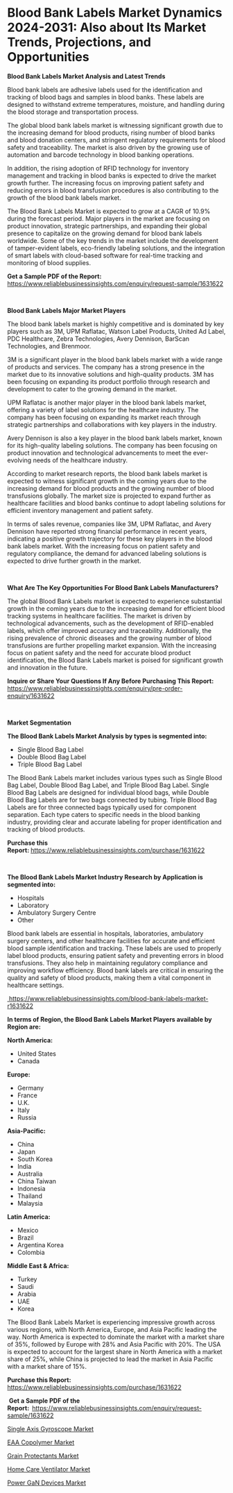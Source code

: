 <p><h1>Blood Bank Labels Market Dynamics 2024-2031: Also about Its Market Trends, Projections, and Opportunities</h1></p><p><strong>Blood Bank Labels Market Analysis and Latest Trends</strong></p>
<p><p>Blood bank labels are adhesive labels used for the identification and tracking of blood bags and samples in blood banks. These labels are designed to withstand extreme temperatures, moisture, and handling during the blood storage and transportation process.</p><p>The global blood bank labels market is witnessing significant growth due to the increasing demand for blood products, rising number of blood banks and blood donation centers, and stringent regulatory requirements for blood safety and traceability. The market is also driven by the growing use of automation and barcode technology in blood banking operations.</p><p>In addition, the rising adoption of RFID technology for inventory management and tracking in blood banks is expected to drive the market growth further. The increasing focus on improving patient safety and reducing errors in blood transfusion procedures is also contributing to the growth of the blood bank labels market.</p><p>The Blood Bank Labels Market is expected to grow at a CAGR of 10.9% during the forecast period. Major players in the market are focusing on product innovation, strategic partnerships, and expanding their global presence to capitalize on the growing demand for blood bank labels worldwide. Some of the key trends in the market include the development of tamper-evident labels, eco-friendly labeling solutions, and the integration of smart labels with cloud-based software for real-time tracking and monitoring of blood supplies.</p></p>
<p><strong>Get a Sample PDF of the Report:&nbsp;</strong> <a href="https://www.reliablebusinessinsights.com/enquiry/request-sample/1631622">https://www.reliablebusinessinsights.com/enquiry/request-sample/1631622</a></p>
<p>&nbsp;</p>
<p><strong>Blood Bank Labels Major Market Players</strong></p>
<p><p>The blood bank labels market is highly competitive and is dominated by key players such as 3M, UPM Raflatac, Watson Label Products, United Ad Label, PDC Healthcare, Zebra Technologies, Avery Dennison, BarScan Technologies, and Brenmoor.</p><p>3M is a significant player in the blood bank labels market with a wide range of products and services. The company has a strong presence in the market due to its innovative solutions and high-quality products. 3M has been focusing on expanding its product portfolio through research and development to cater to the growing demand in the market.</p><p>UPM Raflatac is another major player in the blood bank labels market, offering a variety of label solutions for the healthcare industry. The company has been focusing on expanding its market reach through strategic partnerships and collaborations with key players in the industry.</p><p>Avery Dennison is also a key player in the blood bank labels market, known for its high-quality labeling solutions. The company has been focusing on product innovation and technological advancements to meet the ever-evolving needs of the healthcare industry.</p><p>According to market research reports, the blood bank labels market is expected to witness significant growth in the coming years due to the increasing demand for blood products and the growing number of blood transfusions globally. The market size is projected to expand further as healthcare facilities and blood banks continue to adopt labeling solutions for efficient inventory management and patient safety.</p><p>In terms of sales revenue, companies like 3M, UPM Raflatac, and Avery Dennison have reported strong financial performance in recent years, indicating a positive growth trajectory for these key players in the blood bank labels market. With the increasing focus on patient safety and regulatory compliance, the demand for advanced labeling solutions is expected to drive further growth in the market.</p></p>
<p>&nbsp;</p>
<p><strong>What Are The Key Opportunities For Blood Bank Labels Manufacturers?</strong></p>
<p><p>The global Blood Bank Labels market is expected to experience substantial growth in the coming years due to the increasing demand for efficient blood tracking systems in healthcare facilities. The market is driven by technological advancements, such as the development of RFID-enabled labels, which offer improved accuracy and traceability. Additionally, the rising prevalence of chronic diseases and the growing number of blood transfusions are further propelling market expansion. With the increasing focus on patient safety and the need for accurate blood product identification, the Blood Bank Labels market is poised for significant growth and innovation in the future.</p></p>
<p><strong>Inquire or Share Your Questions If Any Before Purchasing This Report:</strong> <a href="https://www.reliablebusinessinsights.com/enquiry/pre-order-enquiry/1631622">https://www.reliablebusinessinsights.com/enquiry/pre-order-enquiry/1631622</a></p>
<p>&nbsp;</p>
<p><strong>Market Segmentation</strong></p>
<p><strong>The Blood Bank Labels Market Analysis by types is segmented into:</strong></p>
<p><ul><li>Single Blood Bag Label</li><li>Double Blood Bag Label</li><li>Triple Blood Bag Label</li></ul></p>
<p><p>The Blood Bank Labels market includes various types such as Single Blood Bag Label, Double Blood Bag Label, and Triple Blood Bag Label. Single Blood Bag Labels are designed for individual blood bags, while Double Blood Bag Labels are for two bags connected by tubing. Triple Blood Bag Labels are for three connected bags typically used for component separation. Each type caters to specific needs in the blood banking industry, providing clear and accurate labeling for proper identification and tracking of blood products.</p></p>
<p><strong>Purchase this Report:&nbsp;</strong><a href="https://www.reliablebusinessinsights.com/purchase/1631622">https://www.reliablebusinessinsights.com/purchase/1631622</a></p>
<p>&nbsp;</p>
<p><strong>The Blood Bank Labels Market Industry Research by Application is segmented into:</strong></p>
<p><ul><li>Hospitals</li><li>Laboratory</li><li>Ambulatory Surgery Centre</li><li>Other</li></ul></p>
<p><p>Blood bank labels are essential in hospitals, laboratories, ambulatory surgery centers, and other healthcare facilities for accurate and efficient blood sample identification and tracking. These labels are used to properly label blood products, ensuring patient safety and preventing errors in blood transfusions. They also help in maintaining regulatory compliance and improving workflow efficiency. Blood bank labels are critical in ensuring the quality and safety of blood products, making them a vital component in healthcare settings.</p></p>
<p><a href="https://www.reliablebusinessinsights.com/blood-bank-labels-market-r1631622">&nbsp;https://www.reliablebusinessinsights.com/blood-bank-labels-market-r1631622</a></p>
<p><strong>In terms of Region, the Blood Bank Labels Market Players available by Region are:</strong></p>
<p>
    <p> <strong> North America: </strong>
        <ul>
            <li>United States</li>
            <li>Canada</li>
        </ul>
        </p> 
    <p> <strong> Europe: </strong>
        <ul>
            <li>Germany</li>
            <li>France</li>
            <li>U.K.</li>
            <li>Italy</li>
            <li>Russia</li>
        </ul>
        </p> 
    <p> <strong> Asia-Pacific: </strong>
        <ul>
            <li>China</li>
            <li>Japan</li>
            <li>South Korea</li>
            <li>India</li>
            <li>Australia</li>
            <li>China Taiwan</li>
            <li>Indonesia</li>
            <li>Thailand</li>
            <li>Malaysia</li>
        </ul>
        </p> 
    <p> <strong> Latin America: </strong>
        <ul>
            <li>Mexico</li>
            <li>Brazil</li>
            <li>Argentina Korea</li>
            <li>Colombia</li>
        </ul>
        </p> 
    <p> <strong> Middle East & Africa: </strong>
        <ul>
            <li>Turkey</li>
            <li>Saudi</li>
            <li>Arabia</li>
            <li>UAE</li>
            <li>Korea</li>
        </ul>
    </p>
    </p>
<p><p>The Blood Bank Labels Market is experiencing impressive growth across various regions, with North America, Europe, and Asia Pacific leading the way. North America is expected to dominate the market with a market share of 35%, followed by Europe with 28% and Asia Pacific with 20%. The USA is expected to account for the largest share in North America with a market share of 25%, while China is projected to lead the market in Asia Pacific with a market share of 15%.</p></p>
<p><strong>Purchase this Report: </strong><a href="https://www.reliablebusinessinsights.com/purchase/1631622">https://www.reliablebusinessinsights.com/purchase/1631622</a></p>
<p>&nbsp;<strong>Get a Sample PDF of the Report:&nbsp;&nbsp;</strong><a href="https://www.reliablebusinessinsights.com/enquiry/request-sample/1631622">https://www.reliablebusinessinsights.com/enquiry/request-sample/1631622</a></p>
<p><strong></strong></p>
<p><p><a href="https://medium.com/@rontayewer0/single-axis-gyroscope-market-a-global-and-regional-analysis-2024-2031-197376956169">Single Axis Gyroscope Market</a></p><p><a href="https://www.linkedin.com/pulse/deep-dive-eaa-copolymer-market-itstrends-segmentation-competitive-t1tac?trackingId=4QkPd8XWRbCj%2Ft6lQByWHA%3D%3D">EAA Copolymer Market</a></p><p><a href="https://www.linkedin.com/pulse/grain-protectants-market-size-growing-cagr-138-report-covers-nunaf?trackingId=GvMQ99UMSmKIbUmDvt1sTA%3D%3D">Grain Protectants Market</a></p><p><a href="https://github.com/LarryPearsongXXfvf/Market-Research-Report-List-1/blob/main/home-care-ventilator-market.md">Home Care Ventilator Market</a></p><p><a href="https://medium.com/@nathalelly87957/power-gan-devices-market-a-global-and-regional-analysis-2024-2031-4fac54ba6d89">Power GaN Devices Market</a></p></p>